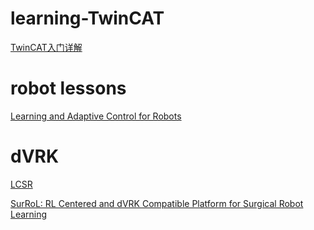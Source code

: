 # learning-TwinCAT

[TwinCAT入门详解](http://www.siemcon.com/index.php?m=content&c=index&a=show&catid=39&id=1934)


# robot lessons
[Learning and Adaptive Control for Robots](https://www.epfl.ch/labs/lasa/mit-press-book-learning/#mit-book-table)


# dVRK
[LCSR](http://jhu-lcsr.github.io/software)

[SurRoL: RL Centered and dVRK Compatible Platform for Surgical Robot Learning](https://med-air.github.io/SurRoL)

